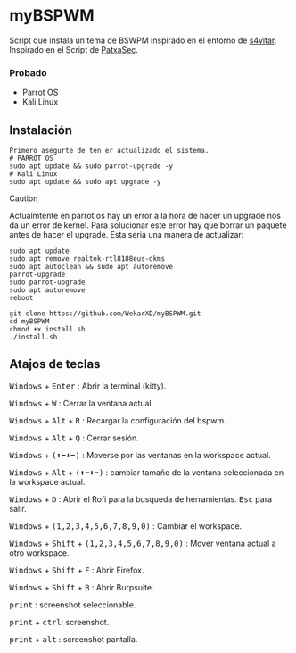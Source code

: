 # myBSPWM
Script que instala un tema de BSWPM inspirado en el entorno de [s4vitar](https://github.com/s4vitar).\
Inspirado en el Script de [PatxaSec](https://github.com/PatxaSec/myBSPWM).

### Probado
- Parrot OS
- Kali Linux

## Instalación

```
Primero asegurte de ten er actualizado el sistema.
# PARROT OS
sudo apt update && sudo parrot-upgrade -y
# Kali Linux
sudo apt update && sudo apt upgrade -y
```

> [!CAUTION]
> Actualmtente en parrot os hay un error a la hora de hacer un upgrade nos da un error de kernel.
> Para solucionar este error hay que borrar un paquete antes de hacer el upgrade.
> Esta seria una manera de actualizar:
>```
>sudo apt update 
>sudo apt remove realtek-rtl8188eus-dkms
>sudo apt autoclean && sudo apt autoremove
>parrot-upgrade
>sudo parrot-upgrade
>sudo apt autoremove 
>reboot
>```


```
git clone https://github.com/WekarXD/myBSPWM.git
cd myBSPWM
chmod +x install.sh
./install.sh
```

## Atajos de teclas

<kbd>Windows</kbd> + <kbd>Enter</kbd> : Abrir la terminal (kitty).  

<kbd>Windows</kbd> + <kbd>W</kbd> : Cerrar la ventana actual.  

<kbd>Windows</kbd> + <kbd>Alt</kbd> + <kbd>R</kbd> : Recargar la configuración del bspwm.  

<kbd>Windows</kbd> + <kbd>Alt</kbd> + <kbd>Q</kbd> : Cerrar sesión.  

<kbd>Windows</kbd> + <kbd>(⬆⬅⬇➡)</kbd> : Moverse por las ventanas en la workspace actual.

<kbd>Windows</kbd> + <kbd>Alt</kbd> + <kbd>(⬆⬅⬇➡)</kbd> : cambiar tamaño de la ventana seleccionada en la workspace actual.

<kbd>Windows</kbd> + <kbd>D</kbd> : Abrir el Rofi para la busqueda de herramientas. <kbd>Esc</kbd> para salir.  

<kbd>Windows</kbd> + <kbd>(1,2,3,4,5,6,7,8,9,0)</kbd> : Cambiar el workspace. 

<kbd>Windows</kbd> + <kbd>Shift</kbd> + <kbd>(1,2,3,4,5,6,7,8,9,0)</kbd> : Mover ventana actual a otro workspace.

<kbd>Windows</kbd> + <kbd>Shift</kbd> + <kbd>F</kbd> : Abrir Firefox.

<kbd>Windows</kbd> + <kbd>Shift</kbd> + <kbd>B</kbd> : Abrir Burpsuite.

<kbd>print</kbd> : screenshot seleccionable.

<kbd>print</kbd> + <kbd>ctrl</kbd>: screenshot.

<kbd>print</kbd> + <kbd>alt</kbd> : screenshot pantalla.

